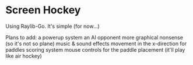 # Screen Hockey

Using Raylib-Go. It's simple (for now...)

Plans to add:
    a powerup system
    an AI opponent
    more graphical nonsense (so it's not so plane)
    music & sound effects
    movement in the x-direction for paddles
    scoring system
    mouse controls for the paddle placement (it'll play like air hockey)
